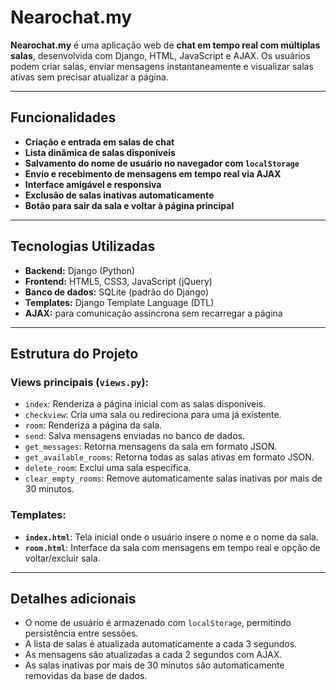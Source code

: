 # **Nearochat.my**

**Nearochat.my** é uma aplicação web de **chat em tempo real com múltiplas salas**, desenvolvida com Django, HTML, JavaScript e AJAX. Os usuários podem criar salas, enviar mensagens instantaneamente e visualizar salas ativas sem precisar atualizar a página.

---

## **Funcionalidades**

- **Criação e entrada em salas de chat**
- **Lista dinâmica de salas disponíveis**
- **Salvamento do nome de usuário no navegador com `localStorage`**
- **Envio e recebimento de mensagens em tempo real via AJAX**
- **Interface amigável e responsiva**
- **Exclusão de salas inativas automaticamente**
- **Botão para sair da sala e voltar à página principal**

---

## **Tecnologias Utilizadas**

- **Backend:** Django (Python)
- **Frontend:** HTML5, CSS3, JavaScript (jQuery)
- **Banco de dados:** SQLite (padrão do Django)
- **Templates:** Django Template Language (DTL)
- **AJAX:** para comunicação assíncrona sem recarregar a página

---

## **Estrutura do Projeto**

### **Views principais (`views.py`):**

- `index`: Renderiza a página inicial com as salas disponíveis.
- `checkview`: Cria uma sala ou redireciona para uma já existente.
- `room`: Renderiza a página da sala.
- `send`: Salva mensagens enviadas no banco de dados.
- `get_messages`: Retorna mensagens da sala em formato JSON.
- `get_available_rooms`: Retorna todas as salas ativas em formato JSON.
- `delete_room`: Exclui uma sala específica.
- `clear_empty_rooms`: Remove automaticamente salas inativas por mais de 30 minutos.

### **Templates:**

- **`index.html`**: Tela inicial onde o usuário insere o nome e o nome da sala.
- **`room.html`**: Interface da sala com mensagens em tempo real e opção de voltar/excluir sala.

---

## **Detalhes adicionais**

- O nome de usuário é armazenado com `localStorage`, permitindo persistência entre sessões.
- A lista de salas é atualizada automaticamente a cada 3 segundos.
- As mensagens são atualizadas a cada 2 segundos com AJAX.
- As salas inativas por mais de 30 minutos são automaticamente removidas da base de dados.
